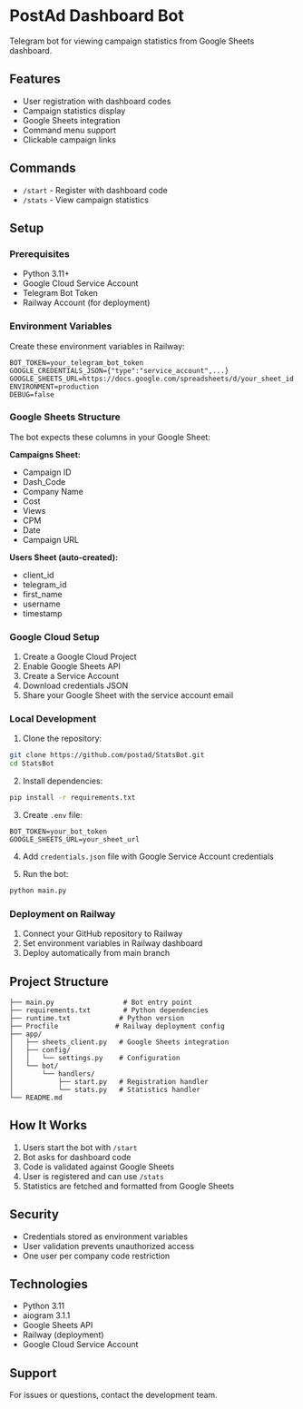 # PostAd Dashboard Bot

Telegram bot for viewing campaign statistics from Google Sheets dashboard.

## Features

- User registration with dashboard codes
- Campaign statistics display
- Google Sheets integration
- Command menu support
- Clickable campaign links

## Commands

- `/start` - Register with dashboard code
- `/stats` - View campaign statistics

## Setup

### Prerequisites

- Python 3.11+
- Google Cloud Service Account
- Telegram Bot Token
- Railway Account (for deployment)

### Environment Variables

Create these environment variables in Railway:

```
BOT_TOKEN=your_telegram_bot_token
GOOGLE_CREDENTIALS_JSON={"type":"service_account",...}
GOOGLE_SHEETS_URL=https://docs.google.com/spreadsheets/d/your_sheet_id
ENVIRONMENT=production
DEBUG=false
```

### Google Sheets Structure

The bot expects these columns in your Google Sheet:

**Campaigns Sheet:**
- Campaign ID
- Dash_Code
- Company Name
- Cost
- Views
- CPM
- Date
- Campaign URL

**Users Sheet (auto-created):**
- client_id
- telegram_id
- first_name
- username
- timestamp

### Google Cloud Setup

1. Create a Google Cloud Project
2. Enable Google Sheets API
3. Create a Service Account
4. Download credentials JSON
5. Share your Google Sheet with the service account email

### Local Development

1. Clone the repository:
```bash
git clone https://github.com/postad/StatsBot.git
cd StatsBot
```

2. Install dependencies:
```bash
pip install -r requirements.txt
```

3. Create `.env` file:
```
BOT_TOKEN=your_bot_token
GOOGLE_SHEETS_URL=your_sheet_url
```

4. Add `credentials.json` file with Google Service Account credentials

5. Run the bot:
```bash
python main.py
```

### Deployment on Railway

1. Connect your GitHub repository to Railway
2. Set environment variables in Railway dashboard
3. Deploy automatically from main branch

## Project Structure

```
├── main.py                 # Bot entry point
├── requirements.txt        # Python dependencies
├── runtime.txt            # Python version
├── Procfile              # Railway deployment config
├── app/
│   ├── sheets_client.py   # Google Sheets integration
│   ├── config/
│   │   └── settings.py    # Configuration
│   └── bot/
│       └── handlers/
│           ├── start.py   # Registration handler
│           └── stats.py   # Statistics handler
└── README.md
```

## How It Works

1. Users start the bot with `/start`
2. Bot asks for dashboard code
3. Code is validated against Google Sheets
4. User is registered and can use `/stats`
5. Statistics are fetched and formatted from Google Sheets

## Security

- Credentials stored as environment variables
- User validation prevents unauthorized access
- One user per company code restriction

## Technologies

- Python 3.11
- aiogram 3.1.1
- Google Sheets API
- Railway (deployment)
- Google Cloud Service Account

## Support

For issues or questions, contact the development team.